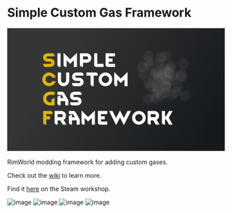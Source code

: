 # Simple Custom Gas Framework

![image](./About/preview.png)

RimWorld modding framework for adding custom gases.

Check out the [wiki](https://github.com/NachoToast/SimpleCustomGasFramework/wiki) to learn more.

Find it [here](https://steamcommunity.com/sharedfiles/filedetails/?id=2999444522) on the Steam workshop.

![image](./1.4/Source/Media/Combat.gif)
![image](./1.4/Source/Media/Expand.gif)
![image](./1.4/Source/Media/Raid.gif)
![image](./1.4/Source/Media/Showcase.gif)
